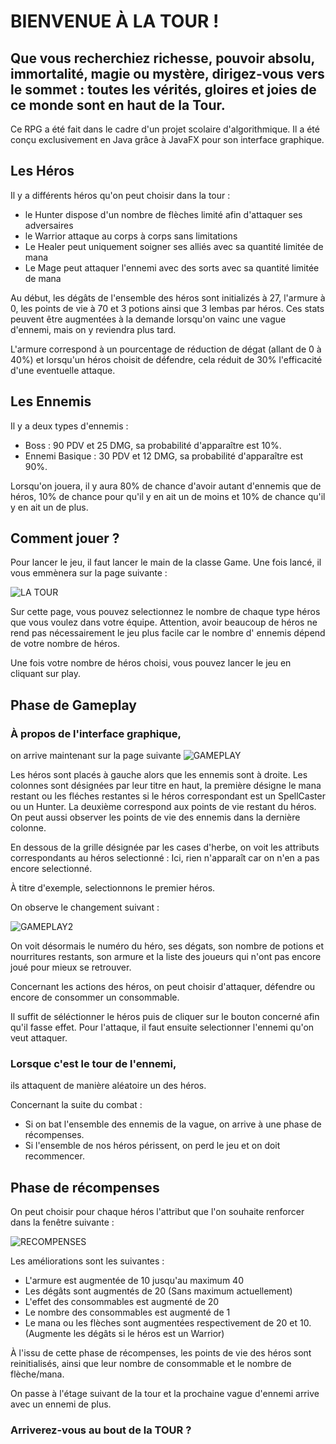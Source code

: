# BIENVENUE À LA TOUR ! 

## Que vous recherchiez richesse, pouvoir absolu, immortalité, magie ou mystère, dirigez-vous vers le sommet : toutes les vérités, gloires et joies de ce monde sont en haut de la Tour.

Ce RPG a été fait dans le cadre d'un projet scolaire d'algorithmique. Il a été conçu exclusivement en Java grâce à JavaFX pour son interface graphique.

## Les Héros

Il y a différents héros qu'on peut choisir dans la tour : 

- le Hunter dispose d'un nombre de flèches limité afin d'attaquer ses adversaires
- le Warrior attaque au corps à corps sans limitations
- Le Healer peut uniquement soigner ses alliés avec sa quantité limitée de mana
- Le Mage peut attaquer l'ennemi avec des sorts avec sa quantité limitée de mana


Au début, les dégâts de l'ensemble des héros sont initializés à 27, l'armure à 0, les points de vie à 70 et 3 potions ainsi que 3 lembas par héros.
Ces stats peuvent être augmentées à la demande lorsqu'on vainc une vague d'ennemi, mais on y reviendra plus tard.

L'armure correspond à un pourcentage de réduction de dégat (allant de 0 à 40%) et lorsqu'un héros choisit de défendre, cela réduit de 30% l'efficacité d'une eventuelle attaque.

## Les Ennemis

Il y a deux types d'ennemis : 
- Boss : 90 PDV et 25 DMG, sa probabilité d'apparaître est 10%.
- Ennemi Basique : 30 PDV et 12 DMG, sa probabilité d'apparaître est 90%.

Lorsqu'on jouera, il y aura 80% de chance d'avoir autant d'ennemis que de héros, 10% de chance pour qu'il y en ait un de moins et 10% de chance qu'il y en ait un de plus.


## Comment jouer ?

Pour lancer le jeu, il faut lancer le main de la classe Game.
Une fois lancé, il vous emmènera sur la page suivante : 

![LA TOUR](https://i.imgur.com/2fKs4ft.png)

Sur cette page, vous pouvez selectionnez le nombre de chaque type héros que vous voulez dans votre équipe. Attention, avoir beaucoup de héros ne rend pas nécessairement le jeu plus facile car le nombre d'
ennemis dépend de votre nombre de héros.

Une fois votre nombre de héros choisi, vous pouvez lancer le jeu en cliquant sur play.


## Phase de Gameplay

### À propos de l'interface graphique,
on arrive maintenant sur la page suivante
![GAMEPLAY](https://i.imgur.com/eqTlkFK.png)

Les héros sont placés à gauche alors que les ennemis sont à droite.
Les colonnes sont désignées par leur titre en haut, la première désigne le mana restant ou les fléches restantes si le héros correspondant est un SpellCaster ou un Hunter.
La deuxième correspond aux points de vie restant du héros.
On peut aussi observer les points de vie des ennemis dans la dernière colonne.

En dessous de la grille désignée par les cases d'herbe, on voit les attributs correspondants au héros selectionné : Ici, rien n'apparaît car on n'en a pas encore selectionné.

À titre d'exemple, selectionnons le premier héros.

On observe le changement suivant : 

![GAMEPLAY2](https://i.imgur.com/EanFFHU.png)

On voit désormais le numéro du héro, ses dégats, son nombre de potions et nourritures restants, son armure et la liste des joueurs qui n'ont pas encore joué pour mieux se retrouver.


Concernant les actions des héros, on peut choisir d'attaquer, défendre ou encore de consommer un consommable.

Il suffit de séléctionner le héros puis de cliquer sur le bouton concerné afin qu'il fasse effet.
Pour l'attaque, il faut ensuite selectionner l'ennemi qu'on veut attaquer.

### Lorsque c'est le tour de l'ennemi, 
ils attaquent de manière aléatoire un des héros.

Concernant la suite du combat : 
- Si on bat l'ensemble des ennemis de la vague, on arrive à une phase de récompenses.
- Si l'ensemble de nos héros périssent, on perd le jeu et on doit recommencer.

## Phase de récompenses

On peut choisir pour chaque héros l'attribut que l'on souhaite renforcer dans la fenêtre suivante : 

![RECOMPENSES](https://i.imgur.com/4JuuO8R.png)

Les améliorations sont les suivantes : 
- L'armure est augmentée de 10 jusqu'au maximum 40
- Les dégâts sont augmentés de 20 (Sans maximum actuellement)
- L'effet des consommables est augmenté de 20
- Le nombre des consommables est augmenté de 1
- Le mana ou les flèches sont augmentées respectivement de 20 et 10. (Augmente les dégâts si le héros est un Warrior)

À l'issu de cette phase de récompenses, les points de vie des héros sont reinitialisés, ainsi que leur nombre de consommable et le nombre de flèche/mana.

On passe à l'étage suivant de la tour et la prochaine vague d'ennemi arrive avec un ennemi de plus.

### Arriverez-vous au bout de la TOUR ? 





